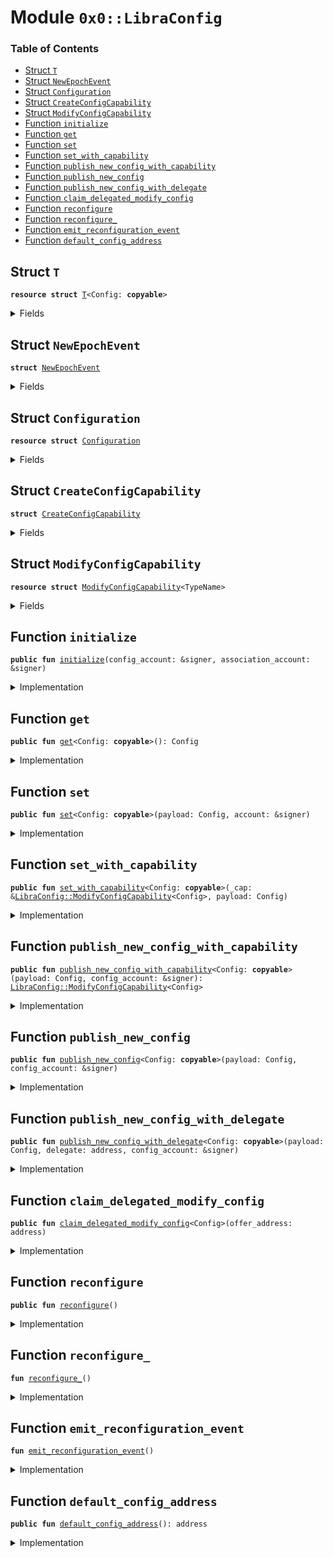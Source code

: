 
<a name="0x0_LibraConfig"></a>

# Module `0x0::LibraConfig`

### Table of Contents

-  [Struct `T`](#0x0_LibraConfig_T)
-  [Struct `NewEpochEvent`](#0x0_LibraConfig_NewEpochEvent)
-  [Struct `Configuration`](#0x0_LibraConfig_Configuration)
-  [Struct `CreateConfigCapability`](#0x0_LibraConfig_CreateConfigCapability)
-  [Struct `ModifyConfigCapability`](#0x0_LibraConfig_ModifyConfigCapability)
-  [Function `initialize`](#0x0_LibraConfig_initialize)
-  [Function `get`](#0x0_LibraConfig_get)
-  [Function `set`](#0x0_LibraConfig_set)
-  [Function `set_with_capability`](#0x0_LibraConfig_set_with_capability)
-  [Function `publish_new_config_with_capability`](#0x0_LibraConfig_publish_new_config_with_capability)
-  [Function `publish_new_config`](#0x0_LibraConfig_publish_new_config)
-  [Function `publish_new_config_with_delegate`](#0x0_LibraConfig_publish_new_config_with_delegate)
-  [Function `claim_delegated_modify_config`](#0x0_LibraConfig_claim_delegated_modify_config)
-  [Function `reconfigure`](#0x0_LibraConfig_reconfigure)
-  [Function `reconfigure_`](#0x0_LibraConfig_reconfigure_)
-  [Function `emit_reconfiguration_event`](#0x0_LibraConfig_emit_reconfiguration_event)
-  [Function `default_config_address`](#0x0_LibraConfig_default_config_address)



<a name="0x0_LibraConfig_T"></a>

## Struct `T`



<pre><code><b>resource</b> <b>struct</b> <a href="#0x0_LibraConfig_T">T</a>&lt;Config: <b>copyable</b>&gt;
</code></pre>



<details>
<summary>Fields</summary>


<dl>
<dt>

<code>payload: Config</code>
</dt>
<dd>

</dd>
</dl>


</details>

<a name="0x0_LibraConfig_NewEpochEvent"></a>

## Struct `NewEpochEvent`



<pre><code><b>struct</b> <a href="#0x0_LibraConfig_NewEpochEvent">NewEpochEvent</a>
</code></pre>



<details>
<summary>Fields</summary>


<dl>
<dt>

<code>epoch: u64</code>
</dt>
<dd>

</dd>
</dl>


</details>

<a name="0x0_LibraConfig_Configuration"></a>

## Struct `Configuration`



<pre><code><b>resource</b> <b>struct</b> <a href="#0x0_LibraConfig_Configuration">Configuration</a>
</code></pre>



<details>
<summary>Fields</summary>


<dl>
<dt>

<code>epoch: u64</code>
</dt>
<dd>

</dd>
<dt>

<code>last_reconfiguration_time: u64</code>
</dt>
<dd>

</dd>
<dt>

<code>events: <a href="event.md#0x0_Event_EventHandle">Event::EventHandle</a>&lt;<a href="#0x0_LibraConfig_NewEpochEvent">LibraConfig::NewEpochEvent</a>&gt;</code>
</dt>
<dd>

</dd>
</dl>


</details>

<a name="0x0_LibraConfig_CreateConfigCapability"></a>

## Struct `CreateConfigCapability`



<pre><code><b>struct</b> <a href="#0x0_LibraConfig_CreateConfigCapability">CreateConfigCapability</a>
</code></pre>



<details>
<summary>Fields</summary>


<dl>
<dt>

<code>dummy_field: bool</code>
</dt>
<dd>

</dd>
</dl>


</details>

<a name="0x0_LibraConfig_ModifyConfigCapability"></a>

## Struct `ModifyConfigCapability`



<pre><code><b>resource</b> <b>struct</b> <a href="#0x0_LibraConfig_ModifyConfigCapability">ModifyConfigCapability</a>&lt;TypeName&gt;
</code></pre>



<details>
<summary>Fields</summary>


<dl>
<dt>

<code>dummy_field: bool</code>
</dt>
<dd>

</dd>
</dl>


</details>

<a name="0x0_LibraConfig_initialize"></a>

## Function `initialize`



<pre><code><b>public</b> <b>fun</b> <a href="#0x0_LibraConfig_initialize">initialize</a>(config_account: &signer, association_account: &signer)
</code></pre>



<details>
<summary>Implementation</summary>


<pre><code><b>public</b> <b>fun</b> <a href="#0x0_LibraConfig_initialize">initialize</a>(config_account: &signer, association_account: &signer) {
    Transaction::assert(<a href="signer.md#0x0_Signer_address_of">Signer::address_of</a>(config_account) == <a href="#0x0_LibraConfig_default_config_address">default_config_address</a>(), 1);
    <a href="association.md#0x0_Association_grant_privilege">Association::grant_privilege</a>&lt;<a href="#0x0_LibraConfig_CreateConfigCapability">CreateConfigCapability</a>&gt;(association_account, config_account);
    <a href="association.md#0x0_Association_grant_privilege">Association::grant_privilege</a>&lt;<a href="#0x0_LibraConfig_CreateConfigCapability">CreateConfigCapability</a>&gt;(association_account, association_account);


    move_to&lt;<a href="#0x0_LibraConfig_Configuration">Configuration</a>&gt;(
        config_account,
        <a href="#0x0_LibraConfig_Configuration">Configuration</a> {
            epoch: 0,
            last_reconfiguration_time: 0,
            events: <a href="event.md#0x0_Event_new_event_handle">Event::new_event_handle</a>&lt;<a href="#0x0_LibraConfig_NewEpochEvent">NewEpochEvent</a>&gt;(config_account),
        }
    );
}
</code></pre>



</details>

<a name="0x0_LibraConfig_get"></a>

## Function `get`



<pre><code><b>public</b> <b>fun</b> <a href="#0x0_LibraConfig_get">get</a>&lt;Config: <b>copyable</b>&gt;(): Config
</code></pre>



<details>
<summary>Implementation</summary>


<pre><code><b>public</b> <b>fun</b> <a href="#0x0_LibraConfig_get">get</a>&lt;Config: <b>copyable</b>&gt;(): Config <b>acquires</b> <a href="#0x0_LibraConfig_T">T</a> {
    <b>let</b> addr = <a href="#0x0_LibraConfig_default_config_address">default_config_address</a>();
    Transaction::assert(::exists&lt;<a href="#0x0_LibraConfig_T">T</a>&lt;Config&gt;&gt;(addr), 24);
    *&borrow_global&lt;<a href="#0x0_LibraConfig_T">T</a>&lt;Config&gt;&gt;(addr).payload
}
</code></pre>



</details>

<a name="0x0_LibraConfig_set"></a>

## Function `set`



<pre><code><b>public</b> <b>fun</b> <a href="#0x0_LibraConfig_set">set</a>&lt;Config: <b>copyable</b>&gt;(payload: Config, account: &signer)
</code></pre>



<details>
<summary>Implementation</summary>


<pre><code><b>public</b> <b>fun</b> <a href="#0x0_LibraConfig_set">set</a>&lt;Config: <b>copyable</b>&gt;(payload: Config, account: &signer) <b>acquires</b> <a href="#0x0_LibraConfig_T">T</a>, <a href="#0x0_LibraConfig_Configuration">Configuration</a> {
    <b>let</b> addr = <a href="#0x0_LibraConfig_default_config_address">default_config_address</a>();
    Transaction::assert(::exists&lt;<a href="#0x0_LibraConfig_T">T</a>&lt;Config&gt;&gt;(addr), 24);
    <b>let</b> signer_address = <a href="signer.md#0x0_Signer_address_of">Signer::address_of</a>(account);
    Transaction::assert(
        ::exists&lt;<a href="#0x0_LibraConfig_ModifyConfigCapability">ModifyConfigCapability</a>&lt;Config&gt;&gt;(signer_address)
         || signer_address == <a href="association.md#0x0_Association_root_address">Association::root_address</a>(),
        24
    );

    <b>let</b> config = borrow_global_mut&lt;<a href="#0x0_LibraConfig_T">T</a>&lt;Config&gt;&gt;(addr);
    config.payload = payload;

    <a href="#0x0_LibraConfig_reconfigure_">reconfigure_</a>();
}
</code></pre>



</details>

<a name="0x0_LibraConfig_set_with_capability"></a>

## Function `set_with_capability`



<pre><code><b>public</b> <b>fun</b> <a href="#0x0_LibraConfig_set_with_capability">set_with_capability</a>&lt;Config: <b>copyable</b>&gt;(_cap: &<a href="#0x0_LibraConfig_ModifyConfigCapability">LibraConfig::ModifyConfigCapability</a>&lt;Config&gt;, payload: Config)
</code></pre>



<details>
<summary>Implementation</summary>


<pre><code><b>public</b> <b>fun</b> <a href="#0x0_LibraConfig_set_with_capability">set_with_capability</a>&lt;Config: <b>copyable</b>&gt;(
    _cap: &<a href="#0x0_LibraConfig_ModifyConfigCapability">ModifyConfigCapability</a>&lt;Config&gt;,
    payload: Config
) <b>acquires</b> <a href="#0x0_LibraConfig_T">T</a>, <a href="#0x0_LibraConfig_Configuration">Configuration</a> {
    <b>let</b> addr = <a href="#0x0_LibraConfig_default_config_address">default_config_address</a>();
    Transaction::assert(::exists&lt;<a href="#0x0_LibraConfig_T">T</a>&lt;Config&gt;&gt;(addr), 24);
    <b>let</b> config = borrow_global_mut&lt;<a href="#0x0_LibraConfig_T">T</a>&lt;Config&gt;&gt;(addr);
    config.payload = payload;

    <a href="#0x0_LibraConfig_reconfigure_">reconfigure_</a>();
}
</code></pre>



</details>

<a name="0x0_LibraConfig_publish_new_config_with_capability"></a>

## Function `publish_new_config_with_capability`



<pre><code><b>public</b> <b>fun</b> <a href="#0x0_LibraConfig_publish_new_config_with_capability">publish_new_config_with_capability</a>&lt;Config: <b>copyable</b>&gt;(payload: Config, config_account: &signer): <a href="#0x0_LibraConfig_ModifyConfigCapability">LibraConfig::ModifyConfigCapability</a>&lt;Config&gt;
</code></pre>



<details>
<summary>Implementation</summary>


<pre><code><b>public</b> <b>fun</b> <a href="#0x0_LibraConfig_publish_new_config_with_capability">publish_new_config_with_capability</a>&lt;Config: <b>copyable</b>&gt;(
    payload: Config,
    config_account: &signer,
): <a href="#0x0_LibraConfig_ModifyConfigCapability">ModifyConfigCapability</a>&lt;Config&gt; {
    Transaction::assert(
        <a href="association.md#0x0_Association_has_privilege">Association::has_privilege</a>&lt;<a href="#0x0_LibraConfig_CreateConfigCapability">CreateConfigCapability</a>&gt;(<a href="signer.md#0x0_Signer_address_of">Signer::address_of</a>(config_account)),
        1
    );

    move_to(config_account, <a href="#0x0_LibraConfig_T">T</a> { payload });
    // We don't trigger reconfiguration here, instead we'll wait for all validators <b>update</b> the binary
    // <b>to</b> register this config into ON_CHAIN_CONFIG_REGISTRY then send another transaction <b>to</b> change
    // the value which triggers the reconfiguration.

    <b>return</b> <a href="#0x0_LibraConfig_ModifyConfigCapability">ModifyConfigCapability</a>&lt;Config&gt; {}
}
</code></pre>



</details>

<a name="0x0_LibraConfig_publish_new_config"></a>

## Function `publish_new_config`



<pre><code><b>public</b> <b>fun</b> <a href="#0x0_LibraConfig_publish_new_config">publish_new_config</a>&lt;Config: <b>copyable</b>&gt;(payload: Config, config_account: &signer)
</code></pre>



<details>
<summary>Implementation</summary>


<pre><code><b>public</b> <b>fun</b> <a href="#0x0_LibraConfig_publish_new_config">publish_new_config</a>&lt;Config: <b>copyable</b>&gt;(
    payload: Config,
    config_account: &signer,
) {
    Transaction::assert(
        <a href="association.md#0x0_Association_has_privilege">Association::has_privilege</a>&lt;<a href="#0x0_LibraConfig_CreateConfigCapability">CreateConfigCapability</a>&gt;(<a href="signer.md#0x0_Signer_address_of">Signer::address_of</a>(config_account)),
        1
    );

    move_to(config_account, <a href="#0x0_LibraConfig_ModifyConfigCapability">ModifyConfigCapability</a>&lt;Config&gt; {});
    move_to(config_account, <a href="#0x0_LibraConfig_T">T</a>{ payload });
    // We don't trigger reconfiguration here, instead we'll wait for all validators <b>update</b> the binary
    // <b>to</b> register this config into ON_CHAIN_CONFIG_REGISTRY then send another transaction <b>to</b> change
    // the value which triggers the reconfiguration.
}
</code></pre>



</details>

<a name="0x0_LibraConfig_publish_new_config_with_delegate"></a>

## Function `publish_new_config_with_delegate`



<pre><code><b>public</b> <b>fun</b> <a href="#0x0_LibraConfig_publish_new_config_with_delegate">publish_new_config_with_delegate</a>&lt;Config: <b>copyable</b>&gt;(payload: Config, delegate: address, config_account: &signer)
</code></pre>



<details>
<summary>Implementation</summary>


<pre><code><b>public</b> <b>fun</b> <a href="#0x0_LibraConfig_publish_new_config_with_delegate">publish_new_config_with_delegate</a>&lt;Config: <b>copyable</b>&gt;(
    payload: Config,
    delegate: address,
    config_account: &signer
) {
    Transaction::assert(
        <a href="association.md#0x0_Association_has_privilege">Association::has_privilege</a>&lt;<a href="#0x0_LibraConfig_CreateConfigCapability">CreateConfigCapability</a>&gt;(<a href="signer.md#0x0_Signer_address_of">Signer::address_of</a>(config_account)),
        1
    );

    <a href="offer.md#0x0_Offer_create">Offer::create</a>(<a href="#0x0_LibraConfig_ModifyConfigCapability">ModifyConfigCapability</a>&lt;Config&gt; {}, delegate);
    move_to_sender(<a href="#0x0_LibraConfig_T">T</a>{ payload });
    // We don't trigger reconfiguration here, instead we'll wait for all validators <b>update</b> the binary
    // <b>to</b> register this config into ON_CHAIN_CONFIG_REGISTRY then send another transaction <b>to</b> change
    // the value which triggers the reconfiguration.
}
</code></pre>



</details>

<a name="0x0_LibraConfig_claim_delegated_modify_config"></a>

## Function `claim_delegated_modify_config`



<pre><code><b>public</b> <b>fun</b> <a href="#0x0_LibraConfig_claim_delegated_modify_config">claim_delegated_modify_config</a>&lt;Config&gt;(offer_address: address)
</code></pre>



<details>
<summary>Implementation</summary>


<pre><code><b>public</b> <b>fun</b> <a href="#0x0_LibraConfig_claim_delegated_modify_config">claim_delegated_modify_config</a>&lt;Config&gt;(offer_address: address) {
    move_to_sender(<a href="offer.md#0x0_Offer_redeem">Offer::redeem</a>&lt;<a href="#0x0_LibraConfig_ModifyConfigCapability">ModifyConfigCapability</a>&lt;Config&gt;&gt;(offer_address))
}
</code></pre>



</details>

<a name="0x0_LibraConfig_reconfigure"></a>

## Function `reconfigure`



<pre><code><b>public</b> <b>fun</b> <a href="#0x0_LibraConfig_reconfigure">reconfigure</a>()
</code></pre>



<details>
<summary>Implementation</summary>


<pre><code><b>public</b> <b>fun</b> <a href="#0x0_LibraConfig_reconfigure">reconfigure</a>() <b>acquires</b> <a href="#0x0_LibraConfig_Configuration">Configuration</a> {
    // Only callable by association address or by the VM internally.
    Transaction::assert(
        <a href="association.md#0x0_Association_has_privilege">Association::has_privilege</a>&lt;<a href="#0x0_LibraConfig_CreateConfigCapability">Self::CreateConfigCapability</a>&gt;(Transaction::sender()),
        1
    );
    <a href="#0x0_LibraConfig_reconfigure_">reconfigure_</a>();
}
</code></pre>



</details>

<a name="0x0_LibraConfig_reconfigure_"></a>

## Function `reconfigure_`



<pre><code><b>fun</b> <a href="#0x0_LibraConfig_reconfigure_">reconfigure_</a>()
</code></pre>



<details>
<summary>Implementation</summary>


<pre><code><b>fun</b> <a href="#0x0_LibraConfig_reconfigure_">reconfigure_</a>() <b>acquires</b> <a href="#0x0_LibraConfig_Configuration">Configuration</a> {
   // Do not do anything <b>if</b> time is not set up yet, this is <b>to</b> avoid genesis emit too many epochs.
   <b>if</b> (<a href="libra_time.md#0x0_LibraTimestamp_is_genesis">LibraTimestamp::is_genesis</a>()) {
       <b>return</b> ()
   };

   <b>let</b> config_ref = borrow_global_mut&lt;<a href="#0x0_LibraConfig_Configuration">Configuration</a>&gt;(<a href="#0x0_LibraConfig_default_config_address">default_config_address</a>());

   // Ensure that there is at most one reconfiguration per transaction. This <b>ensures</b> that there is a 1-1
   // correspondence between system reconfigurations and emitted ReconfigurationEvents.

   <b>let</b> current_block_time = <a href="libra_time.md#0x0_LibraTimestamp_now_microseconds">LibraTimestamp::now_microseconds</a>();
   Transaction::assert(current_block_time &gt; config_ref.last_reconfiguration_time, 23);
   config_ref.last_reconfiguration_time = current_block_time;

   <a href="#0x0_LibraConfig_emit_reconfiguration_event">emit_reconfiguration_event</a>();
}
</code></pre>



</details>

<a name="0x0_LibraConfig_emit_reconfiguration_event"></a>

## Function `emit_reconfiguration_event`



<pre><code><b>fun</b> <a href="#0x0_LibraConfig_emit_reconfiguration_event">emit_reconfiguration_event</a>()
</code></pre>



<details>
<summary>Implementation</summary>


<pre><code><b>fun</b> <a href="#0x0_LibraConfig_emit_reconfiguration_event">emit_reconfiguration_event</a>() <b>acquires</b> <a href="#0x0_LibraConfig_Configuration">Configuration</a> {
    <b>let</b> config_ref = borrow_global_mut&lt;<a href="#0x0_LibraConfig_Configuration">Configuration</a>&gt;(<a href="#0x0_LibraConfig_default_config_address">default_config_address</a>());
    config_ref.epoch = config_ref.epoch + 1;

    <a href="event.md#0x0_Event_emit_event">Event::emit_event</a>&lt;<a href="#0x0_LibraConfig_NewEpochEvent">NewEpochEvent</a>&gt;(
        &<b>mut</b> config_ref.events,
        <a href="#0x0_LibraConfig_NewEpochEvent">NewEpochEvent</a> {
            epoch: config_ref.epoch,
        },
    );
}
</code></pre>



</details>

<a name="0x0_LibraConfig_default_config_address"></a>

## Function `default_config_address`



<pre><code><b>public</b> <b>fun</b> <a href="#0x0_LibraConfig_default_config_address">default_config_address</a>(): address
</code></pre>



<details>
<summary>Implementation</summary>


<pre><code><b>public</b> <b>fun</b> <a href="#0x0_LibraConfig_default_config_address">default_config_address</a>(): address {
    0xF1A95
}
</code></pre>



</details>
